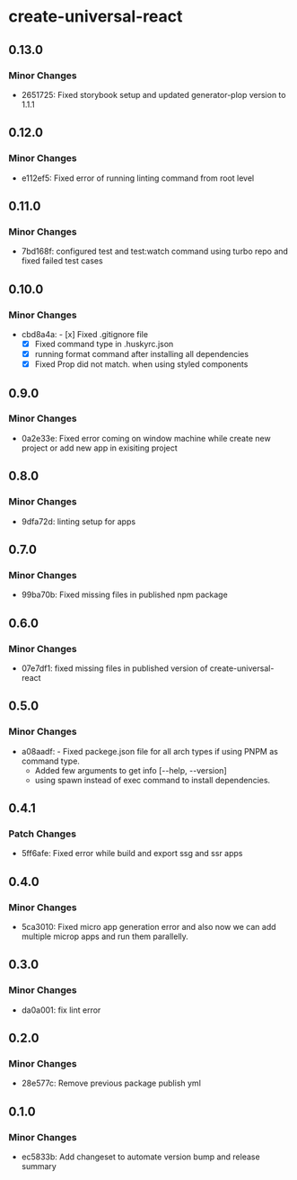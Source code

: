 # create-universal-react

## 0.13.0

### Minor Changes

- 2651725: Fixed storybook setup and updated generator-plop version to 1.1.1

## 0.12.0

### Minor Changes

- e112ef5: Fixed error of running linting command from root level

## 0.11.0

### Minor Changes

- 7bd168f: configured test and test:watch command using turbo repo and fixed failed test cases

## 0.10.0

### Minor Changes

- cbd8a4a: - [x] Fixed .gitignore file
  - [x] Fixed command type in .huskyrc.json
  - [x] running format command after installing all dependencies
  - [x] Fixed Prop did not match. when using styled components

## 0.9.0

### Minor Changes

- 0a2e33e: Fixed error coming on window machine while create new project or add new app in exisiting project

## 0.8.0

### Minor Changes

- 9dfa72d: linting setup for apps

## 0.7.0

### Minor Changes

- 99ba70b: Fixed missing files in published npm package

## 0.6.0

### Minor Changes

- 07e7df1: fixed missing files in published version of create-universal-react

## 0.5.0

### Minor Changes

- a08aadf: - Fixed packege.json file for all arch types if using PNPM as command type.
  - Added few arguments to get info [--help, --version]
  - using spawn instead of exec command to install dependencies.

## 0.4.1

### Patch Changes

- 5ff6afe: Fixed error while build and export ssg and ssr apps

## 0.4.0

### Minor Changes

- 5ca3010: Fixed micro app generation error and also now we can add multiple microp apps and run them parallelly.

## 0.3.0

### Minor Changes

- da0a001: fix lint error

## 0.2.0

### Minor Changes

- 28e577c: Remove previous package publish yml

## 0.1.0

### Minor Changes

- ec5833b: Add changeset to automate version bump and release summary
